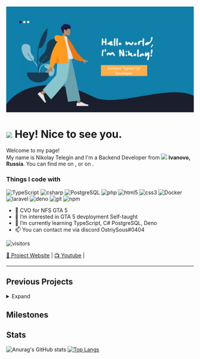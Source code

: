 [![Header](https://raw.githubusercontent.com/OstriySous-dev/OstriySous-dev/main/helloworld.png "Header")](https://github.com/OstriySous-dev)

<h1><img src="https://emojis.slackmojis.com/emojis/images/1531849430/4246/blob-sunglasses.gif?1531849430" width="30"/> Hey! Nice to see you.</h1>


<p>Welcome to my page! </br> My name is Nikolay Telegin and I'm a Backend Developer from <img src="https://image.flaticon.com/icons/svg/197/197408.svg" width="13"/> <b>Ivanovo, Russia</b>. You can find me on , or on . </p>
<h3>Things I code with</h3>
<p>
  <img alt="TypeScript" src="https://img.shields.io/badge/-TypeScript-007ACC?style=flat-square&logo=typescript&logoColor=white" />
  <img alt="csharp" src="https://img.shields.io/badge/-C_Sharp-239120?style=flat-square&logo=c-sharp&logoColor=white" />
  <img alt="PostgreSQL" src="https://img.shields.io/badge/-PostgreSQL-336791?style=flat-square&logo=postgresql&logoColor=white" />
  <img alt="php" src="https://img.shields.io/badge/-PHP-777BB4?style=flat-square&logo=php&logoColor=white" />
  <img alt="html5" src="https://img.shields.io/badge/-HTML5-1572B6?style=flat-square&logo=html5&logoColor=white" />
  <img alt="css3" src="https://img.shields.io/badge/-CSS3-E34F26?style=flat-square&logo=css3&logoColor=white" />
  <img alt="Docker" src="https://img.shields.io/badge/-Docker-46a2f1?style=flat-square&logo=docker&logoColor=white" />
  <img alt="laravel" src="https://img.shields.io/badge/-Laravel-FF2D20?style=flat-square&logo=laravel&logoColor=white" />
  <img alt="deno" src="https://img.shields.io/badge/-Deno-000000?style=flat-square&logo=deno&logoColor=white" />
  <img alt="git" src="https://img.shields.io/badge/-Git-F05032?style=flat-square&logo=git&logoColor=white" />
  <img alt="npm" src="https://img.shields.io/badge/-NPM-CB3837?style=flat-square&logo=npm&logoColor=white" />
</p>

- 👋 CVO for NFS GTA 5
- 👀 I’m interested in GTA 5 devployment Self-taught
- 🌱 I’m currently learning TypeScript, C# PostgreSQL, Deno
- 📫 You can contact me via discord OstriySous#0404

![visitors](https://visitor-badge.laobi.icu/badge?page_id=${OstriySous-dev})

[🏡 Project Website](https://nfsgta5.com/) | [📺 Youtube](https://www.youtube.com/channel/UC93iJKa-KfDMcG61OPtcr5g) |

____

## Previous Projects
<details>
  <summary>Expand</summary>

  It will be filled in the near future!
</details>

## Milestones


## Stats
![Anurag's GitHub stats](https://github-readme-stats.vercel.app/api?username=ostriysous-dev&show_icons=true&theme=cobalt) [![Top Langs](https://github-readme-stats.vercel.app/api/top-langs/?username=ostriysous-dev)](https://github.com/anuraghazra/github-readme-stats)
